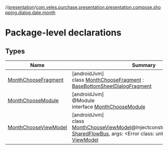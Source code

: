 //[presentation](../../index.md)/[com.veles.purchase.presentation.presentation.compose.shopping.dialog.date.month](index.md)

# Package-level declarations

## Types

| Name | Summary |
|---|---|
| [MonthChooseFragment](-month-choose-fragment/index.md) | [androidJvm]<br>class [MonthChooseFragment](-month-choose-fragment/index.md) : [BaseBottomSheetDialogFragment](../com.veles.purchase.presentation.base.mvvm.fragment/-base-bottom-sheet-dialog-fragment/index.md) |
| [MonthChooseModule](-month-choose-module/index.md) | [androidJvm]<br>@Module<br>interface [MonthChooseModule](-month-choose-module/index.md) |
| [MonthChooseViewModel](-month-choose-view-model/index.md) | [androidJvm]<br>class [MonthChooseViewModel](-month-choose-view-model/index.md)@Injectconstructor(sharedFlowBus: [SharedFlowBus](../com.veles.purchase.presentation.data.bus/-shared-flow-bus/index.md), args: <!---  GfmCommand {"@class":"org.jetbrains.dokka.gfm.ResolveLinkGfmCommand","dri":{"packageName":"","classNames":"<Error class: unknown class>","callable":null,"target":{"@class":"org.jetbrains.dokka.links.PointingToDeclaration"},"extra":null}} --->&lt;Error class: unknown class&gt;<!--- --->) : [ViewModel](https://developer.android.com/reference/kotlin/androidx/lifecycle/ViewModel.html) |
